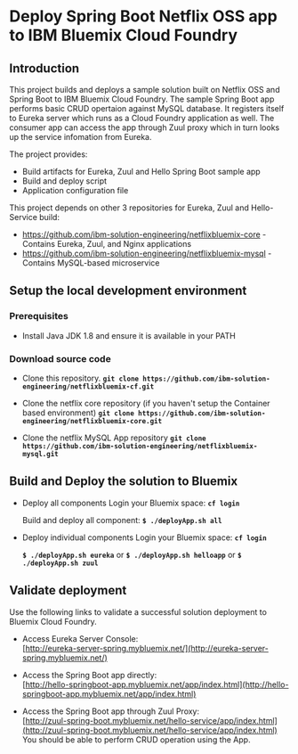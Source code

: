# Deploy Spring Boot Netflix OSS app to IBM Bluemix Cloud Foundry

## Introduction

This project builds and deploys a sample solution built on Netflix OSS and Spring Boot to IBM Bluemix Cloud Foundry. 
The sample Spring Boot app performs basic CRUD opertaion against MySQL database. It registers itself to Eureka server which runs as a Cloud Foundry application as well. The consumer app can access the app through Zuul proxy which in turn looks up the service infomation from Eureka.

The project provides:

  - Build artifacts for Eureka, Zuul and Hello Spring Boot sample app
  - Build and deploy script
  - Application configuration file

This project depends on other 3 repositories for Eureka, Zuul and Hello-Service build:

 - https://github.com/ibm-solution-engineering/netflixbluemix-core - Contains Eureka, Zuul, and Nginx applications
 - https://github.com/ibm-solution-engineering/netflixbluemix-mysql - Contains MySQL-based microservice

## Setup the local development environment

### Prerequisites

- Install Java JDK 1.8 and ensure it is available in your PATH

### Download source code

- Clone this repository.
     **`git clone https://github.com/ibm-solution-engineering/netflixbluemix-cf.git`**

- Clone the netflix core repository (if you haven't setup the Container based environment)
     **`git clone https://github.com/ibm-solution-engineering/netflixbluemix-core.git`**
  
- Clone the netflix MySQL App repository 
     **`git clone https://github.com/ibm-solution-engineering/netflixbluemix-mysql.git`**

## Build and Deploy the solution to Bluemix

 - Deploy all components
   Login your Bluemix space:
   **`cf login`**

   Build and deploy all component:
   **`$ ./deployApp.sh all`**
   
 - Deploy individual components
   Login your Bluemix space:
   **`cf login`**

   **`$ ./deployApp.sh eureka`**
   or
   **`$ ./deployApp.sh helloapp`**
   or
    **`$ ./deployApp.sh zuul`**
    
    
## Validate deployment
Use the following links to validate a successful solution deployment to Bluemix Cloud Foundry.

- Access Eureka Server Console:  
    [http://eureka-server-spring.mybluemix.net/](http://eureka-server-spring.mybluemix.net/) 

- Access the Spring Boot app directly:  
    [http://hello-springboot-app.mybluemix.net/app/index.html](http://hello-springboot-app.mybluemix.net/app/index.html)  

- Access the Spring Boot app through Zuul Proxy:  
    [http://zuul-spring-boot.mybluemix.net/hello-service/app/index.html](http://zuul-spring-boot.mybluemix.net/hello-service/app/index.html)    
    You should be able to perform CRUD operation using the App.

